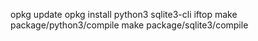 opkg update
opkg install python3 sqlite3-cli iftop
make package/python3/compile
make package/sqlite3/compile